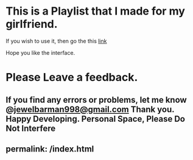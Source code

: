 # This is a Playlist that I made for my girlfriend.
If you wish to use it, then go the this [link](https://jewel998.github.io/playlist)

Hope you like the interface.

# Please Leave a feedback.
If you find any errors or problems, let me know @jewelbarman998@gmail.com
Thank you. Happy Developing.
Personal Space, Please Do Not Interfere
---
permalink: /index.html
---
